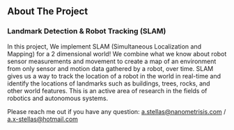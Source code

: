 <!-- ABOUT THE PROJECT -->
## About The Project

### Landmark Detection & Robot Tracking (SLAM)

In this project, We implement SLAM (Simultaneous Localization and Mapping) for a 2 dimensional world! 
We combine what we know about robot sensor measurements and movement to create a map of an environment from only sensor and motion data gathered by a robot, over time. 
SLAM gives us a way to track the location of a robot in the world in real-time and identify the locations of landmarks such as buildings, trees, rocks, and other world features. 
This is an active area of research in the fields of robotics and autonomous systems.

Please reach me out if you have any question: a.stellas@nanometrisis.com / a.x-stellas@hotmail.com

